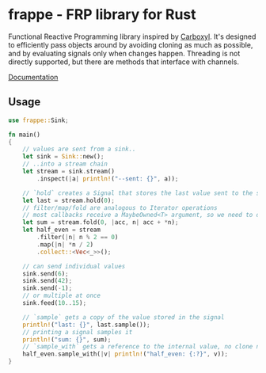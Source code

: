 # frappe - FRP library for Rust

Functional Reactive Programming library inspired by [Carboxyl](https://github.com/aepsil0n/carboxyl).
It's designed to efficiently pass objects around by avoiding cloning as much as possible, and by
evaluating signals only when changes happen. Threading is not directly supported, but there are methods
that interface with channels.

[Documentation](https://docs.rs/frappe)

## Usage

```Rust
use frappe::Sink;

fn main()
{
    // values are sent from a sink..
    let sink = Sink::new();
    // ..into a stream chain
    let stream = sink.stream()
        .inspect(|a| println!("--sent: {}", a));

    // `hold` creates a Signal that stores the last value sent to the stream
    let last = stream.hold(0);
    // filter/map/fold are analogous to Iterator operations
    // most callbacks receive a MaybeOwned<T> argument, so we need to deref the value
    let sum = stream.fold(0, |acc, n| acc + *n);
    let half_even = stream
        .filter(|n| n % 2 == 0)
        .map(|n| *n / 2)
        .collect::<Vec<_>>();

    // can send individual values
    sink.send(6);
    sink.send(42);
    sink.send(-1);
    // or multiple at once
    sink.feed(10..15);

    // `sample` gets a copy of the value stored in the signal
    println!("last: {}", last.sample());
    // printing a signal samples it
    println!("sum: {}", sum);
    // `sample_with` gets a reference to the internal value, no clone needed
    half_even.sample_with(|v| println!("half_even: {:?}", v));
}
```
